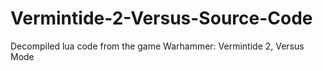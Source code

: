 # Vermintide-2-Versus-Source-Code
Decompiled lua code from the game Warhammer: Vermintide 2, Versus Mode
